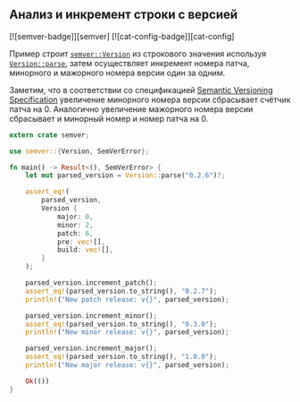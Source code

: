 ## Анализ и инкремент строки с версией

[![semver-badge]][semver] [![cat-config-badge]][cat-config]

Пример строит [`semver::Version`](https://docs.rs/semver/*/semver/struct.Version.html) из строкового значения используя [`Version::parse`](https://docs.rs/semver/*/semver/struct.Version.html#method.parse), затем осуществляет инкремент номера патча, минорного и мажорного номера версии один за одним.

Заметим, что в соответствии со спецификацией [Semantic Versioning Specification] увеличение минорного номера версии сбрасывает счётчик патча на 0. Аналогично увеличение мажорного номера версии сбрасывает и минорный номер и номер патча на 0.

```rust
extern crate semver;

use semver::{Version, SemVerError};

fn main() -> Result<(), SemVerError> {
    let mut parsed_version = Version::parse("0.2.6")?;

    assert_eq!(
        parsed_version,
        Version {
            major: 0,
            minor: 2,
            patch: 6,
            pre: vec![],
            build: vec![],
        }
    );

    parsed_version.increment_patch();
    assert_eq!(parsed_version.to_string(), "0.2.7");
    println!("New patch release: v{}", parsed_version);

    parsed_version.increment_minor();
    assert_eq!(parsed_version.to_string(), "0.3.0");
    println!("New minor release: v{}", parsed_version);

    parsed_version.increment_major();
    assert_eq!(parsed_version.to_string(), "1.0.0");
    println!("New major release: v{}", parsed_version);

    Ok(())
}
```


[Semantic Versioning Specification]: https://docs.rs/semver/*/semver/struct.Version.html